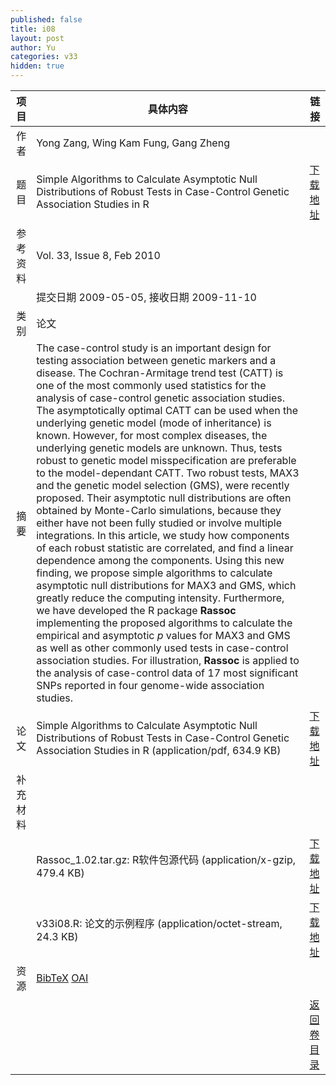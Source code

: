 ```yaml
---
published: false
title: i08
layout: post
author: Yu
categories: v33
hidden: true
---
```


| 项目 | 具体内容 | 链接 |
|---:|---|---|
| 作者 | Yong Zang, Wing Kam Fung, Gang Zheng| |
| 题目 |Simple Algorithms to Calculate Asymptotic Null Distributions of Robust Tests in Case-Control Genetic Association Studies in R | [下载地址](http://www.jstatsoft.org/v33/i08/paper) |
| 参考资料 |Vol. 33, Issue 8, Feb 2010 | |
| | 提交日期 2009-05-05, 接收日期 2009-11-10| | 
| 类别 | 论文| |
| 摘要 | The case-control study is an important design for testing association between genetic markers and a disease. The Cochran-Armitage trend test (CATT) is one of the most commonly used statistics for the analysis of case-control genetic association studies. The asymptotically optimal CATT can be used when the underlying genetic model (mode of inheritance) is known. However, for most complex diseases, the underlying genetic models are unknown. Thus, tests robust to genetic model misspecification are preferable to the model-dependant CATT. Two robust tests, MAX3 and the genetic model selection (GMS), were recently proposed. Their asymptotic null distributions are often obtained by Monte-Carlo simulations, because they either have not been fully studied or involve multiple integrations. In this article, we study how components of each robust statistic are correlated, and find a linear dependence among the components. Using this new finding, we propose simple algorithms to calculate asymptotic null distributions for MAX3 and GMS, which greatly reduce the computing intensity. Furthermore, we have developed the R package <b>Rassoc</b> implementing the proposed algorithms to calculate the empirical and asymptotic <i>p</i> values for MAX3 and GMS as well as other commonly used tests in case-control association studies. For illustration, <b>Rassoc</b> is applied to the analysis of case-control data of 17 most significant SNPs reported in four genome-wide association studies.| |
| 论文 | Simple Algorithms to Calculate Asymptotic Null Distributions of Robust Tests in Case-Control Genetic Association Studies in R  (application/pdf, 634.9 KB)| [下载地址](http://www.jstatsoft.org/v33/i08/paper) |
| 补充材料 | | |
| |Rassoc_1.02.tar.gz: R软件包源代码  (application/x-gzip, 479.4 KB)|  [下载地址](http://www.jstatsoft.org/v33/i08/supp/1) |
| |v33i08.R: 论文的示例程序  (application/octet-stream, 24.3 KB)|  [下载地址](http://www.jstatsoft.org/v33/i08/supp/2) |
| 资源 | [BibTeX](http://www.jstatsoft.org/v33/i08/bibtex) [OAI](http://www.jstatsoft.org/oai?verb=GetRecord&identifier=oai.jstatsoft/v33/i08&prefix=oai_dc)| |
| |  | [返回卷目录]({{site.baseurl}}/volume/v33.html) |
